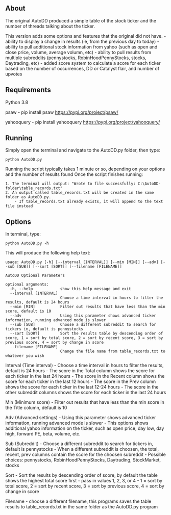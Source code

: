 ## About 


The original AutoDD produced a simple table of the stock ticker and the number of threads talking about the ticker.

This version adds some options and features that the original did not have.
	- ability to display a change in results (ie, from the previous day to today)
	- ability to pull additional stock information from yahoo (such as open and close price, volume, average volumn, etc)
	- ability to pull results from multiple subreddits (pennystocks, RobinHoodPennyStocks, stocks, Daytrading, etc)
	- added score system to calculate a score for each ticker based on the number of occurrences, DD or Catalyst flair, and number of upvotes

## Requirements 

Python 3.8

psaw - pip install psaw https://pypi.org/project/psaw/

yahooquery - pip install yahooquery https://pypi.org/project/yahooquery/

## Running
Simply open the terminal and navigate to the AutoDD.py folder, then type:

    python AutoDD.py

Running the script typically takes 1 minute or so, depending on your options and the number of results found
Once the script finishes running:
	
	1. The terminal will output: "Wrote to file successfully: C:\AutoDD-folder\table_records.txt"
	2. An output called table_records.txt will be created in the same folder as AutoDD.py.
		- If table_records.txt already exists, it will append to the text file instead 


## Options

In terminal, type:

	python AutoDD.py -h
	
This will produce the following help text:

	usage: AutoDD.py [-h] [--interval [INTERVAL]] [--min [MIN]] [--adv] [--sub [SUB]] [--sort [SORT]] [--filename [FILENAME]]

	AutoDD Optional Parameters

	optional arguments:
	  -h, --help            show this help message and exit
	  --interval [INTERVAL]
							Choose a time interval in hours to filter the results, default is 24 hours
	  --min [MIN]           Filter out results that have less than the min score, default is 10
	  --adv                 Using this parameter shows advanced ticker information, running advanced mode is slower
	  --sub [SUB]           Choose a different subreddit to search for tickers in, default is pennystocks
	  --sort [SORT]         Sort the results table by descending order of score, 1 = sort by total score, 2 = sort by recent score, 3 = sort by previous score, 4 = sort by change in score
	  --filename [FILENAME]
							Change the file name from table_records.txt to whatever you wish
			
			
Interval (Time interval)
	- Choose a time interval in hours to filter the results, default is 24 hours
	- The score in the Total column shows the score for each ticker in the last 24 hours
	- The score in the Recent column shows the score for each ticker in the last 12 hours
	- The score in the Prev column shows the score for each ticker in the last 12-24 hours
	- The score in the other subreddit columns shows the score for each ticker in the last 24 hours
	
Min (Minimum score)
	- Filter out results that have less than the min score in the Title column, default is 10
	
Adv (Advanced settings)
	- Using this parameter shows advanced ticker information, running advanced mode is slower
	- This options shows additional yahoo information on the ticker, such as open price, day low, day high, forward PE, beta, volume, etc.
	
Sub (Subreddit)
	- Choose a different subreddit to search for tickers in, default is pennystocks
	- When a different subreddit is choosen, the total, recent, prev columns contain the score for the choosen subreddit
	- Possible choices: pennystocks, RobinHoodPennyStocks, Daytrading, StockMarket, stocks

Sort
	- Sort the results by descending order of score, by default the table shows the highest total score first
	-  pass in values 1, 2, 3, or 4
	- 1 = sort by total score, 2 = sort by recent score, 3 = sort by previous score, 4 = sort by change in score

Filename
	- choose a different filename, this programs saves the table results to table_records.txt in the same folder as the AutoDD.py program
	
